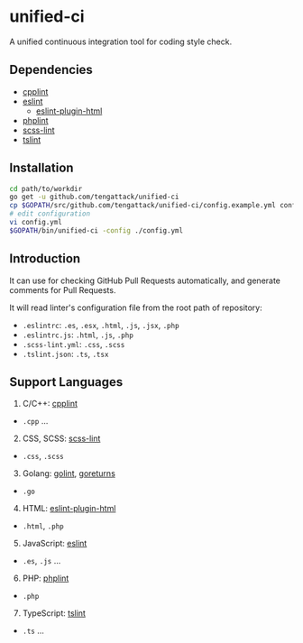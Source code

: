 # unified-ci

A unified continuous integration tool for coding style check.

## Dependencies

* [cpplint](https://github.com/cpplint/cpplint)
* [eslint](https://github.com/eslint/eslint)
  - [eslint-plugin-html](https://github.com/BenoitZugmeyer/eslint-plugin-html)
* [phplint](https://github.com/tengattack/phplint)
* [scss-lint](https://github.com/brigade/scss-lint)
* [tslint](https://github.com/palantir/tslint)

## Installation

```sh
cd path/to/workdir
go get -u github.com/tengattack/unified-ci
cp $GOPATH/src/github.com/tengattack/unified-ci/config.example.yml config.yml
# edit configuration
vi config.yml
$GOPATH/bin/unified-ci -config ./config.yml
```

## Introduction

It can use for checking GitHub Pull Requests automatically, and generate
comments for Pull Requests.

It will read linter's configuration file from the root path of repository:
* `.eslintrc`: `.es`, `.esx`, `.html`, `.js`, `.jsx`, `.php`
* `.eslintrc.js`: `.html`, `.js`, `.php`
* `.scss-lint.yml`: `.css`, `.scss`
* `.tslint.json`: `.ts`, `.tsx`

## Support Languages

1. C/C++: [cpplint](https://github.com/cpplint/cpplint)
  - `.cpp` ...
2. CSS, SCSS: [scss-lint](https://github.com/brigade/scss-lint)
  - `.css`, `.scss`
3. Golang: [golint](https://golang.org/x/lint/golint), [goreturns](https://github.com/sqs/goreturns)
  - `.go`
4. HTML: [eslint-plugin-html](https://github.com/BenoitZugmeyer/eslint-plugin-html)
  - `.html`, `.php`
5. JavaScript: [eslint](https://github.com/eslint/eslint)
  - `.es`, `.js` ...
6. PHP: [phplint](https://github.com/tengattack/phplint)
  - `.php`
7. TypeScript: [tslint](https://github.com/palantir/tslint)
  - `.ts` ...
